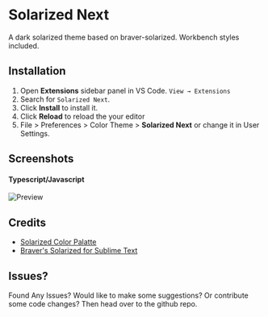 # Solarized Next

A dark solarized theme based on braver-solarized. Workbench styles included.

## Installation

1. Open **Extensions** sidebar panel in VS Code. `View → Extensions`
2. Search for `Solarized Next`.
3. Click **Install** to install it.
4. Click **Reload** to reload the your editor
5. File > Preferences > Color Theme > **Solarized Next** or change it in User Settings.

## Screenshots

#### Typescript/Javascript

![Preview](https://raw.githubusercontent.com/quantumkv/solarized-next/master/screenshots/screen1.png)

## Credits
- [Solarized Color Palatte](http://ethanschoonover.com/solarized)
- [Braver's Solarized for Sublime Text](https://github.com/braver/Solarized)

## Issues?
Found Any Issues? Would like to make some suggestions? Or contribute some code changes?
Then head over to the github repo.
